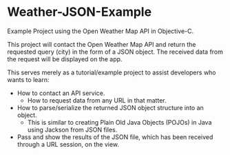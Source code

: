 # Weather-JSON-Example
Example Project using the Open Weather Map API in Objective-C.

This project will contact the Open Weather Map API and return the requested query (city) in the form of a JSON object. The received data from the request will be displayed on the app. 

This serves merely as a tutorial/example project to assist developers who wants to learn:
* How to contact an API service.
  * How to request data from any URL in that matter. 
* How to parse/serialize the returned JSON object structure into an object.
  * This is similar to creating Plain Old Java Objects (POJOs) in Java using Jackson from JSON files. 
* Pass and show the results of the JSON file, which has been received through a URL session, on the view.
